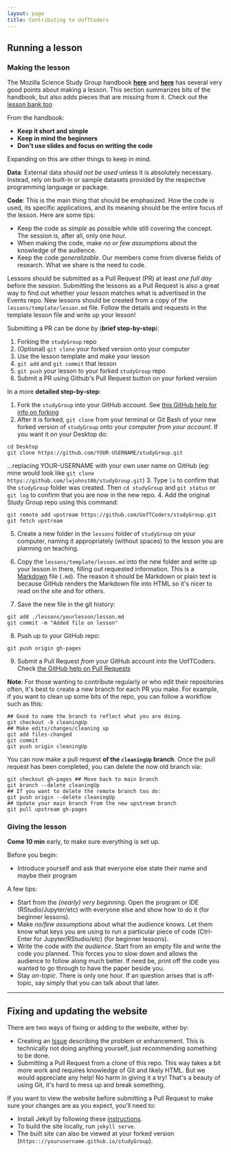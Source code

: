 ```yaml
---
layout: page
title: Contributing to UofTCoders
---
```


## Running a lesson

### Making the lesson

The Mozilla Science Study Group
handbook [**here**](https://mozillascience.github.io/studyGroupHandbook/lessons.html#reuse)
and [**here**](https://mozillascience.github.io/studyGroupHandbook/event-types.html#workalong)
has several very good points about making a lesson. This section summarizes bits
of the handbook, but also adds pieces that are missing from it. Check out the 
[lesson bank too](https://github.com/mozillascience/studyGroupLessons/issues)

From the handbook:

- **Keep it short and simple**
- **Keep in mind the beginners**
- **Don't use slides and focus on writing the code**

Expanding on this are other things to keep in mind.

**Data**: External data *should not be used* unless it is absolutely necessary. 
Instead, rely on built-in or sample datasets provided by the respective 
programming language or package.

**Code**: This is the main thing that should be emphasized. How the code is
used, its specific applications, and its meaning should be the entire focus of
the lesson. Here are some tips:

- Keep the code as *simple* as possible while still covering the concept. The
session is, after all, only one hour.
- When making the code, make *no or few assumptions* about the knowledge of the
audience.
- Keep the code *generalizable*. Our members come from diverse fields of
research. What we share is the need to code.

Lessons should be submitted as a Pull Request (PR) at least *one full day* before the
session. Submitting the lessons as a Pull Request is also a great way to find
out whether your lesson matches what is advertised in the Events repo. New lessons 
should be created from a copy of the `lessons/template/lesson.md` file. Follow the 
details and requests in the template lesson file and write up your lesson!

Submitting a PR can be done by (**brief step-by-step**):

1. Forking the `studyGroup` repo
2. (Optional) `git clone` your forked version onto your computer
3. Use the lesson template and make your lesson
4. `git add` and `git commit` that lesson
5. `git push` your lesson to your forked `studyGroup` repo
6. Submit a PR using Github's Pull Request button on your forked version

In a more **detailed step-by-step**:

1. Fork the `studyGroup` into your GitHub account. See 
[this GitHub help for info on forking](https://help.github.com/articles/fork-a-repo/)
2. After it is forked, `git clone` from your terminal or Git Bash of your new
forked version of `studyGroup` onto your computer *from your account*. If you
want it on your Desktop do:
  ```
  cd Desktop
  git clone https://github.com/YOUR-USERNAME/studyGroup.git 
  ```

  ...replacing YOUR-USERNAME with your own user name on GitHub (eg: mine would
  look like `git clone https://github.com/lwjohnst86/studyGroup.git`)
3. Type `ls` to confirm that the `studyGroup` folder was created. Then 
`cd studyGroup` and `git status` or `git log` to confirm that you are now in the 
new repo.
4. Add the original Study Group repo using this command:
  ```
  git remote add upstream https://github.com/UofTCoders/studyGroup.git
  git fetch upstream
  ```

5. Create a new folder in the `lessons` folder of `studyGroup` on your computer,
naming it appropriately (without spaces) to the lesson you are planning on
teaching.
6. Copy the `lessons/template/lesson.md` into the new folder and write up your 
lesson in there, filling out requested information. This is a 
[Markdown](https://help.github.com/articles/markdown-basics/) file (`.md`).
The reason it should be Markdown or plain text is because GitHub
renders the Markdown file into HTML so it's nicer to read on the site and for
others. 

7. Save the new file in the git history:
  ```
  git add ./lessons/yourlesson/lesson.md
  git commit -m "Added file on lesson"
  ```

8. Push up to your GitHub repo:
  ```
  git push origin gh-pages
  ```
9. Submit a Pull Request *from* your GitHub account *into* the UofTCoders. Check
[the GitHub help on Pull Requests](https://help.github.com/articles/using-pull-requests/)

**Note**: For those wanting to contribute regularly or who edit their
repositories often, it's best to create a new branch for each PR you make.  For
example, if you want to clean up some bits of the repo, you can follow a
workflow such as this:

```
## Good to name the branch to reflect what you are doing.
git checkout -b cleaningUp 
## Make edits/changes/cleaning up
git add files-changed
git commit
git push origin cleaningUp
```

You can now make a pull request **of the `cleaningUp` branch**.  Once the pull
request has been completed, you can delete the now old branch via:

```
git checkout gh-pages ## Move back to main branch
git branch --delete cleaningUp
## If you want to delete the remote branch too do:
git push origin --delete cleaningUp
## Update your main branch from the new upstream branch
git pull upstream gh-pages
```

### Giving the lesson

**Come 10 min** early, to make sure everything is set up.

Before you begin:

- Introduce yourself and ask that everyone else state their name and maybe their 
program

A few tips:

- Start from the *(nearly) very beginning*. Open the program or IDE (RStudio/Jupyter/etc)
with everyone else and show how to do it (for beginner lessons).
- Make *no/few assumptions* about what the audience knows. Let them know what keys
you are using to run a particular piece of code (Ctrl-Enter for
Jupyter/RStudio/etc) (for beginner lessons).
- Write the code *with the audience*. Start from an empty file and write the
code you planned. This forces you to slow down and allows the audience to follow
along much better. If need be, print off the code you wanted to go through to
have the paper beside you.
- Stay *on-topic*. There is only one hour. If an question arises that is
off-topic, say simply that you can talk about that later.

-----

## Fixing and updating the website

There are two ways of fixing or adding to the website, either by:

- Creating an [Issue](https://github.com/UofTCoders/studyGroup/issues/new)
describing the problem or enhancement. This is technically not doing anything
yourself, just recommending something to be done.
- Submitting a Pull Request from a clone of this repo. This way takes a bit more
work and requires knowledge of Git and likely HTML. But we would appreciate any
help! No harm in giving it a try! That's a beauty of using Git, it's hard to
mess up and break something.

If you want to view the website before submitting a Pull Request to make sure
your changes are as you expect, you'll need to:

- Install Jekyll by following these [instructions](https://help.github.com/articles/setting-up-your-github-pages-site-locally-with-jekyll/).
- To build the site locally, run `jekyll serve`. 
- The built site can also be viewed at your forked version
(`https:://yourusername.github.io/studyGroup`).
